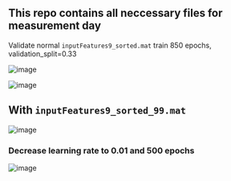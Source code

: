 ## This repo contains all neccessary files for measurement day

Validate normal `inputFeatures9_sorted.mat` train 850 epochs, validation_split=0.33

![image](https://user-images.githubusercontent.com/65078173/202298916-7f45e0b0-b02e-490a-b47b-6e27bafe1622.png)

![image](https://user-images.githubusercontent.com/65078173/202299124-a9bbe296-4968-4991-8312-ad09baf0c4a9.png)

## With `inputFeatures9_sorted_99.mat`
![image](https://user-images.githubusercontent.com/65078173/202307069-39a866a8-5020-4df0-9e01-ddc4371a9541.png)

### Decrease learning rate to 0.01 and 500 epochs

![image](https://user-images.githubusercontent.com/65078173/202309329-544cea07-3473-4e21-a979-1e79de274638.png)

